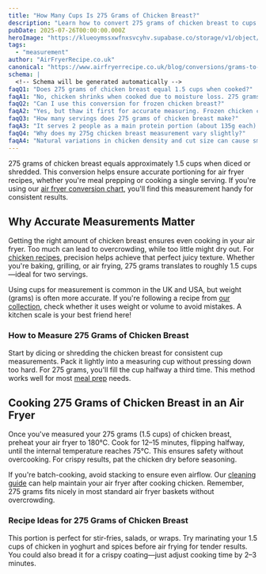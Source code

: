 ```yaml
---
title: "How Many Cups Is 275 Grams of Chicken Breast?"
description: "Learn how to convert 275 grams of chicken breast to cups for perfect air fryer meals. Get accurate measurements and cooking tips in seconds!"
pubDate: 2025-07-26T00:00:00.000Z
heroImage: "https://klueoymssxwfnxsvcyhv.supabase.co/storage/v1/object/public/Shmucket/how-many-cups-is-275-grams-of-chicken-breast.png"
tags:
  - "measurement"
author: "AirFryerRecipe.co.uk"
canonical: "https://www.airfryerrecipe.co.uk/blog/conversions/grams-to-cups/how-many-cups-is-275-grams-of-chicken-breast"
schema: |
  <!-- Schema will be generated automatically -->
faqQ1: "Does 275 grams of chicken breast equal 1.5 cups when cooked?"
faqA1: "No, chicken shrinks when cooked due to moisture loss. 275 grams (1.5 cups raw) reduces to about 1 cup after cooking. Always measure raw chicken for accurate recipe portions."
faqQ2: "Can I use this conversion for frozen chicken breast?"
faqA2: "Yes, but thaw it first for accurate measuring. Frozen chicken contains ice crystals that affect weight and volume. Thaw in the fridge overnight before dicing and measuring."
faqQ3: "How many servings does 275 grams of chicken breast make?"
faqA3: "It serves 2 people as a main protein portion (about 135g each) or 4 in dishes like stir-fries where it's mixed with other ingredients."
faqQ4: "Why does my 275g chicken breast measurement vary slightly?"
faqA4: "Natural variations in chicken density and cut size can cause small differences. For precision, always weigh rather than relying solely on cup measurements."
---
```

<p>275 grams of chicken breast equals approximately 1.5 cups when diced or shredded. This conversion helps ensure accurate portioning for air fryer recipes, whether you're meal prepping or cooking a single serving. If you're using our <a href=https://www.airfryerrecipe.co.uk/air-fryer-conversion-chart>air fryer conversion chart</a>, you'll find this measurement handy for consistent results.</p>  

<h2>Why Accurate Measurements Matter</h2>  
<p>Getting the right amount of chicken breast ensures even cooking in your air fryer. Too much can lead to overcrowding, while too little might dry out. For <a href=https://www.airfryerrecipe.co.uk/recipe-category/chicken>chicken recipes</a>, precision helps achieve that perfect juicy texture. Whether you're baking, grilling, or air frying, 275 grams translates to roughly 1.5 cups—ideal for two servings.</p>  

<p>Using cups for measurement is common in the UK and USA, but weight (grams) is often more accurate. If you're following a recipe from <a href=https://www.airfryerrecipe.co.uk/recipes>our collection</a>, check whether it uses weight or volume to avoid mistakes. A kitchen scale is your best friend here!</p>  

<h3>How to Measure 275 Grams of Chicken Breast</h3>  
<p>Start by dicing or shredding the chicken breast for consistent cup measurements. Pack it lightly into a measuring cup without pressing down too hard. For 275 grams, you'll fill the cup halfway a third time. This method works well for most <a href=https://www.airfryerrecipe.co.uk/recipe-category/meal-prep>meal prep</a> needs.</p>  

<h2>Cooking 275 Grams of Chicken Breast in an Air Fryer</h2>  
<p>Once you've measured your 275 grams (1.5 cups) of chicken breast, preheat your air fryer to 180°C. Cook for 12–15 minutes, flipping halfway, until the internal temperature reaches 75°C. This ensures safety without overcooking. For crispy results, pat the chicken dry before seasoning.</p>  

<p>If you're batch-cooking, avoid stacking to ensure even airflow. Our <a href=https://www.airfryerrecipe.co.uk/air-fryer-cleaner>cleaning guide</a> can help maintain your air fryer after cooking chicken. Remember, 275 grams fits nicely in most standard air fryer baskets without overcrowding.</p>  

<h3>Recipe Ideas for 275 Grams of Chicken Breast</h3>  
<p>This portion is perfect for stir-fries, salads, or wraps. Try marinating your 1.5 cups of chicken in yoghurt and spices before air frying for tender results. You could also bread it for a crispy coating—just adjust cooking time by 2–3 minutes.</p>
